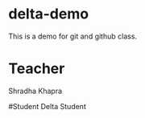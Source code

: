 # delta-demo
This is a demo for git and github class.

# Teacher
Shradha Khapra

#Student
Delta Student